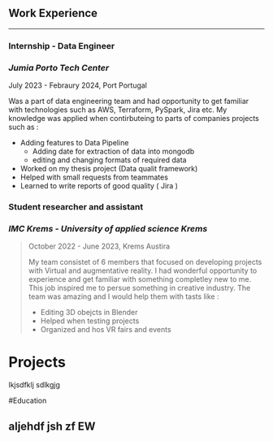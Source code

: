 ## Work Experience

* * *

### Internship - Data Engineer
### _Jumia Porto Tech Center_

July 2023 - Febraury 2024, Port Portugal

Was a part of data engineering team and had opportunity to get familiar with technologies such as AWS, Terraform, PySpark, Jira etc. My knowledge was applied when contirbuteing to parts of companies projects such as :
- Adding features to Data Pipeline
  - Adding date for extraction of data into mongodb
  - editing and changing formats of required data
-  Worked on my thesis project (Data qualit framework)
-  Helped with small requests from teammates
-  Learned to write reports of good quality ( Jira )

### Student researcher and assistant
### _IMC Krems - University of applied science Krems_

> October 2022 - June 2023, Krems Austira
>
> My team consistet of 6 members that focused on developing projects with Virtual and augmentative reality. I had wonderful opportunity to experience and get familiar with something completley new to me. This job
> inspired me to persue something in creative industry. The team was amazing and I would help them with tasts like :
> - Editing 3D obejcts in Blender
> - Helped when testing projects
> - Organized and hos VR fairs and events
  


# Projects

  lkjsdfklj
  sdlkgjg

#Education

aljehdf jsh zf EW
-
